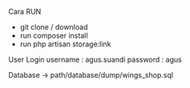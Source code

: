 Cara RUN
- git clone / download
- run composer install
- run php artisan storage:link

User Login
username : agus.suandi
password : agus

Database -> path/database/dump/wings_shop.sql